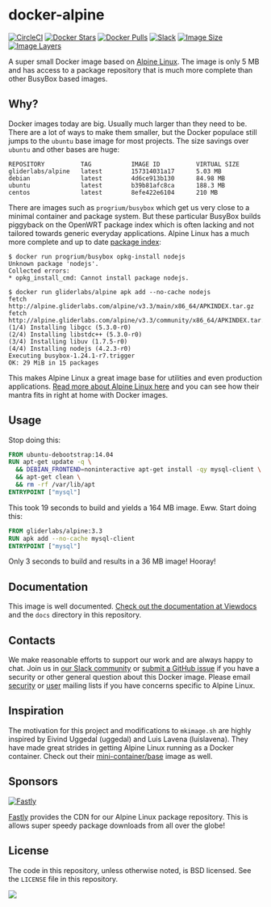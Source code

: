 # docker-alpine

[![CircleCI](https://img.shields.io/circleci/project/gliderlabs/docker-alpine/release.svg)](https://circleci.com/gh/gliderlabs/docker-alpine)
[![Docker Stars](https://img.shields.io/docker/stars/gliderlabs/alpine.svg)][hub]
[![Docker Pulls](https://img.shields.io/docker/pulls/gliderlabs/alpine.svg)][hub]
[![Slack](http://glider-slackin.herokuapp.com/badge.svg)][slack]
[![Image Size](https://img.shields.io/imagelayers/image-size/gliderlabs/alpine/latest.svg)](https://imagelayers.io/?images=gliderlabs/alpine:latest)
[![Image Layers](https://img.shields.io/imagelayers/layers/gliderlabs/alpine/latest.svg)](https://imagelayers.io/?images=gliderlabs/alpine:latest)


A super small Docker image based on [Alpine Linux][alpine]. The image is only 5 MB and has access to a package repository that is much more complete than other BusyBox based images.

## Why?

Docker images today are big. Usually much larger than they need to be. There are a lot of ways to make them smaller, but the Docker populace still jumps to the `ubuntu` base image for most projects. The size savings over `ubuntu` and other bases are huge:

```
REPOSITORY          TAG           IMAGE ID          VIRTUAL SIZE
gliderlabs/alpine   latest        157314031a17      5.03 MB
debian              latest        4d6ce913b130      84.98 MB
ubuntu              latest        b39b81afc8ca      188.3 MB
centos              latest        8efe422e6104      210 MB
```

There are images such as `progrium/busybox` which get us very close to a minimal container and package system. But these particular BusyBox builds piggyback on the OpenWRT package index which is often lacking and not tailored towards generic everyday applications. Alpine Linux has a much more complete and up to date [package index][alpine-packages]:

```console
$ docker run progrium/busybox opkg-install nodejs
Unknown package 'nodejs'.
Collected errors:
* opkg_install_cmd: Cannot install package nodejs.

$ docker run gliderlabs/alpine apk add --no-cache nodejs
fetch http://alpine.gliderlabs.com/alpine/v3.3/main/x86_64/APKINDEX.tar.gz
fetch http://alpine.gliderlabs.com/alpine/v3.3/community/x86_64/APKINDEX.tar.gz
(1/4) Installing libgcc (5.3.0-r0)
(2/4) Installing libstdc++ (5.3.0-r0)
(3/4) Installing libuv (1.7.5-r0)
(4/4) Installing nodejs (4.2.3-r0)
Executing busybox-1.24.1-r7.trigger
OK: 29 MiB in 15 packages
```

This makes Alpine Linux a great image base for utilities and even production applications. [Read more about Alpine Linux here][alpine-about] and you can see how their mantra fits in right at home with Docker images.

## Usage

Stop doing this:

```dockerfile
FROM ubuntu-debootstrap:14.04
RUN apt-get update -q \
  && DEBIAN_FRONTEND=noninteractive apt-get install -qy mysql-client \
  && apt-get clean \
  && rm -rf /var/lib/apt
ENTRYPOINT ["mysql"]
```
This took 19 seconds to build and yields a 164 MB image. Eww. Start doing this:

```dockerfile
FROM gliderlabs/alpine:3.3
RUN apk add --no-cache mysql-client
ENTRYPOINT ["mysql"]
```

Only 3 seconds to build and results in a 36 MB image! Hooray!

## Documentation

This image is well documented. [Check out the documentation at Viewdocs][docs] and the `docs` directory in this repository.

## Contacts

We make reasonable efforts to support our work and are always happy to chat. Join us in [our Slack community][slack] or [submit a GitHub issue][issues] if you have a security or other general question about this Docker image. Please email [security](http://lists.alpinelinux.org/alpine-security/summary.html) or [user](http://lists.alpinelinux.org/alpine-user/summary.html) mailing lists if you have concerns specific to Alpine Linux.

## Inspiration

The motivation for this project and modifications to `mkimage.sh` are highly inspired by Eivind Uggedal (uggedal) and Luis Lavena (luislavena). They have made great strides in getting Alpine Linux running as a Docker container. Check out their [mini-container/base][mini-base] image as well.

## Sponsors

[![Fastly](https://github.com/gliderlabs/docker-alpine/raw/master/logo_fastly.png)][fastly]

[Fastly][fastly] provides the CDN for our Alpine Linux package repository. This is allows super speedy package downloads from all over the globe!

## License

The code in this repository, unless otherwise noted, is BSD licensed. See the `LICENSE` file in this repository.

[mini-base]: https://github.com/mini-containers/base
[alpine-packages]: http://pkgs.alpinelinux.org/
[alpine-about]: https://www.alpinelinux.org/about/
[docs]: http://gliderlabs.viewdocs.io/docker-alpine
[slack]: http://glider-slackin.herokuapp.com/
[issues]: https://github.com/gliderlabs/docker-alpine/issues
[alpine]: http://alpinelinux.org/
[fastly]: https://www.fastly.com/
[hub]: https://hub.docker.com/r/gliderlabs/alpine/
<img src="https://ga-beacon.appspot.com/UA-58928488-2/docker-alpine/readme?pixel" />
